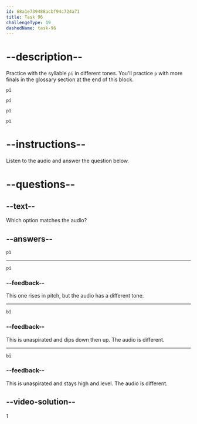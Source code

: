 ```yaml
---
id: 68a1e739488acbf94c724a71
title: Task 96
challengeType: 19
dashedName: task-96
---
```


<!-- (Audio) A: pì -->

# --description--

Practice with the syllable `pi` in different tones. You'll practice `p` with more finals in the glossary section at the end of this block.

`pī`<!-- (Audio) pī -->

`pí`<!-- (Audio) pí -->

`pǐ`<!-- (Audio) pǐ -->

`pì` <!-- (Audio) pì -->

# --instructions--

Listen to the audio and answer the question below.

# --questions--

## --text--

Which option matches the audio?

## --answers--

`pì`

---

`pí`

### --feedback--

This one rises in pitch, but the audio has a different tone.

---

`bǐ`

### --feedback--

This is unaspirated and dips down then up. The audio is different.

---

`bī`

### --feedback--

This is unaspirated and stays high and level. The audio is different.

## --video-solution--

1
